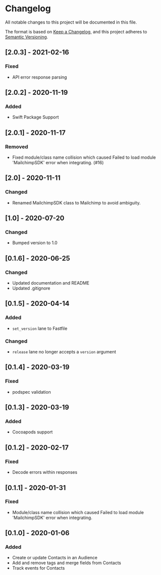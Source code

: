 # Changelog
All notable changes to this project will be documented in this file.

The format is based on [Keep a Changelog](https://keepachangelog.com/en/1.0.0/),
and this project adheres to [Semantic Versioning](https://semver.org/spec/v2.0.0.html).

## [2.0.3] - 2021-02-16
### Fixed
- API error response parsing

## [2.0.2] - 2020-11-19
### Added
- Swift Package Support

## [2.0.1] - 2020-11-17
### Removed
- Fixed module/class name collision which caused Failed to load module 'MailchimpSDK' error when integrating. (#16)

## [2.0] - 2020-11-11
### Changed
- Renamed MailchimpSDK class to Mailchimp to avoid ambiguity.

## [1.0] - 2020-07-20
### Changed
- Bumped version to 1.0

## [0.1.6] - 2020-06-25
### Changed
- Updated documentation and README
- Updated .gitignore

## [0.1.5] - 2020-04-14
### Added
- `set_version` lane to Fastfile

### Changed
- `release` lane no longer accepts a `version` argument

## [0.1.4] - 2020-03-19
### Fixed
- podspec validation

## [0.1.3] - 2020-03-19
### Added
- Cocoapods support

## [0.1.2] - 2020-02-17
### Fixed
- Decode errors within responses

## [0.1.1] - 2020-01-31
### Fixed
- Module/class name collision which caused Failed to load module 'MailchimpSDK' error when integrating.

## [0.1.0] - 2020-01-06
### Added
- Create or update Contacts in an Audience
- Add and remove tags and merge fields from Contacts
- Track events for Contacts
